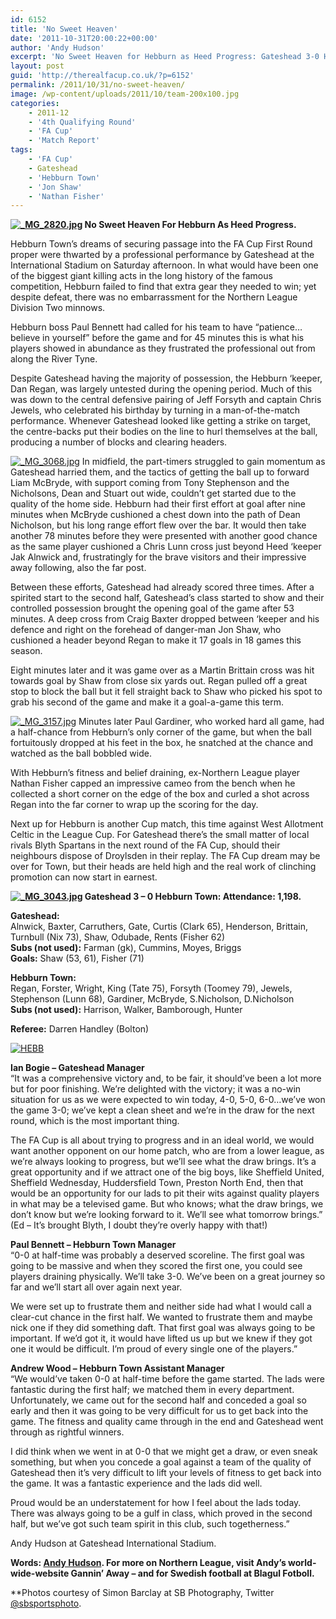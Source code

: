 ```yaml
---
id: 6152
title: 'No Sweet Heaven'
date: '2011-10-31T20:00:22+00:00'
author: 'Andy Hudson'
excerpt: 'No Sweet Heaven for Hebburn as Heed Progress: Gateshead 3-0 Hebburn Town. Andy Hudson reflects on some Northern League heads held high.'
layout: post
guid: 'http://therealfacup.co.uk/?p=6152'
permalink: /2011/10/31/no-sweet-heaven/
image: /wp-content/uploads/2011/10/team-200x100.jpg
categories:
    - 2011-12
    - '4th Qualifying Round'
    - 'FA Cup'
    - 'Match Report'
tags:
    - 'FA Cup'
    - Gateshead
    - 'Hebburn Town'
    - 'Jon Shaw'
    - 'Nathan Fisher'
---
```


**[![_MG_2820.jpg](http://lh4.ggpht.com/-8fMov4yT3_U/Tq8G4e7bc1I/AAAAAAAAA_M/R_5CLS3GvFw/h320/_MG_2820.jpg)](http://lh4.ggpht.com/-8fMov4yT3_U/Tq8G4e7bc1I/AAAAAAAAA_M/R_5CLS3GvFw/w800/_MG_2820.jpg) No Sweet Heaven For Hebburn As Heed Progress.**

Hebburn Town’s dreams of securing passage into the FA Cup First Round proper were thwarted by a professional performance by Gateshead at the International Stadium on Saturday afternoon. In what would have been one of the biggest giant killing acts in the long history of the famous competition, Hebburn failed to find that extra gear they needed to win; yet despite defeat, there was no embarrassment for the Northern League Division Two minnows.

Hebburn boss Paul Bennett had called for his team to have “patience…believe in yourself” before the game and for 45 minutes this is what his players showed in abundance as they frustrated the professional out from along the River Tyne.

Despite Gateshead having the majority of possession, the Hebburn ‘keeper, Dan Regan, was largely untested during the opening period. Much of this was down to the central defensive pairing of Jeff Forsyth and captain Chris Jewels, who celebrated his birthday by turning in a man-of-the-match performance. Whenever Gateshead looked like getting a strike on target, the centre-backs put their bodies on the line to hurl themselves at the ball, producing a number of blocks and clearing headers.

[![_MG_3068.jpg](http://lh4.ggpht.com/-nCRSHOC4HEI/Tq8G5qgy1AI/AAAAAAAAA_g/AJkQIrSWtPY/h320/_MG_3068.jpg)](http://lh4.ggpht.com/-nCRSHOC4HEI/Tq8G5qgy1AI/AAAAAAAAA_g/AJkQIrSWtPY/w800/_MG_3068.jpg) In midfield, the part-timers struggled to gain momentum as Gateshead harried them, and the tactics of getting the ball up to forward Liam McBryde, with support coming from Tony Stephenson and the Nicholsons, Dean and Stuart out wide, couldn’t get started due to the quality of the home side. Hebburn had their first effort at goal after nine minutes when McBryde cushioned a chest down into the path of Dean Nicholson, but his long range effort flew over the bar. It would then take another 78 minutes before they were presented with another good chance as the same player cushioned a Chris Lunn cross just beyond Heed ‘keeper Jak Alnwick and, frustratingly for the brave visitors and their impressive away following, also the far post.

Between these efforts, Gateshead had already scored three times. After a spirited start to the second half, Gateshead’s class started to show and their controlled possession brought the opening goal of the game after 53 minutes. A deep cross from Craig Baxter dropped between ‘keeper and his defence and right on the forehead of danger-man Jon Shaw, who cushioned a header beyond Regan to make it 17 goals in 18 games this season.

Eight minutes later and it was game over as a Martin Brittain cross was hit towards goal by Shaw from close six yards out. Regan pulled off a great stop to block the ball but it fell straight back to Shaw who picked his spot to grab his second of the game and make it a goal-a-game this term.

[![_MG_3157.jpg](http://lh5.ggpht.com/-z25RRtN_SHQ/Tq8G5jhncnI/AAAAAAAAA_Y/pAGWPguEjh8/h320/_MG_3157.jpg)](http://lh5.ggpht.com/-z25RRtN_SHQ/Tq8G5jhncnI/AAAAAAAAA_Y/pAGWPguEjh8/w800/_MG_3157.jpg) Minutes later Paul Gardiner, who worked hard all game, had a half-chance from Hebburn’s only corner of the game, but when the ball fortuitously dropped at his feet in the box, he snatched at the chance and watched as the ball bobbled wide.

With Hebburn’s fitness and belief draining, ex-Northern League player Nathan Fisher capped an impressive cameo from the bench when he collected a short corner on the edge of the box and curled a shot across Regan into the far corner to wrap up the scoring for the day.

Next up for Hebburn is another Cup match, this time against West Allotment Celtic in the League Cup. For Gateshead there’s the small matter of local rivals Blyth Spartans in the next round of the FA Cup, should their neighbours dispose of Droylsden in their replay. The FA Cup dream may be over for Town, but their heads are held high and the real work of clinching promotion can now start in earnest.

**[![_MG_3043.jpg](http://lh4.ggpht.com/-EBDLqZySYjs/Tq8G5lS-N7I/AAAAAAAAA_c/gd4xnkrH1gg/h320/_MG_3043.jpg)](http://lh4.ggpht.com/-EBDLqZySYjs/Tq8G5lS-N7I/AAAAAAAAA_c/gd4xnkrH1gg/w800/_MG_3043.jpg) Gateshead 3 – 0 Hebburn Town: Attendance: 1,198.**

**Gateshead:**  
Alnwick, Baxter, Carruthers, Gate, Curtis (Clark 65), Henderson, Brittain, Turnbull (Nix 73), Shaw, Odubade, Rents (Fisher 62)  
**Subs (not used):** Farman (gk), Cummins, Moyes, Briggs  
**Goals:** Shaw (53, 61), Fisher (71)

**Hebburn Town:**  
Regan, Forster, Wright, King (Tate 75), Forsyth (Toomey 79), Jewels, Stephenson (Lunn 68), Gardiner, McBryde, S.Nicholson, D.Nicholson  
**Subs (not used):** Harrison, Walker, Bamborough, Hunter

**Referee:** Darren Handley (Bolton)

[![](http://therealfacup.co.uk/wp-content/uploads/2011/11/HEBB.jpg "HEBB")](http://therealfacup.co.uk/2011/11/02/hebburn-week-curtain-down/hebb/)

**Ian Bogie – Gateshead Manager**  
“It was a comprehensive victory and, to be fair, it should’ve been a lot more but for poor finishing. We’re delighted with the victory; it was a no-win situation for us as we were expected to win today, 4-0, 5-0, 6-0…we’ve won the game 3-0; we’ve kept a clean sheet and we’re in the draw for the next round, which is the most important thing.

The FA Cup is all about trying to progress and in an ideal world, we would want another opponent on our home patch, who are from a lower league, as we’re always looking to progress, but we’ll see what the draw brings. It’s a great opportunity and if we attract one of the big boys, like Sheffield United, Sheffield Wednesday, Huddersfield Town, Preston North End, then that would be an opportunity for our lads to pit their wits against quality players in what may be a televised game. But who knows; what the draw brings, we don’t know but we’re looking forward to it. We’ll see what tomorrow brings.” (Ed – It’s brought Blyth, I doubt they’re overly happy with that!)

**Paul Bennett – Hebburn Town Manager**  
“0-0 at half-time was probably a deserved scoreline. The first goal was going to be massive and when they scored the first one, you could see players draining physically. We’ll take 3-0. We’ve been on a great journey so far and we’ll start all over again next year.

We were set up to frustrate them and neither side had what I would call a clear-cut chance in the first half. We wanted to frustrate them and maybe nick one if they did something daft. That first goal was always going to be important. If we’d got it, it would have lifted us up but we knew if they got one it would be difficult. I’m proud of every single one of the players.”

**Andrew Wood – Hebburn Town Assistant Manager**  
“We would’ve taken 0-0 at half-time before the game started. The lads were fantastic during the first half; we matched them in every department. Unfortunately, we came out for the second half and conceded a goal so early and then it was going to be very difficult for us to get back into the game. The fitness and quality came through in the end and Gateshead went through as rightful winners.

I did think when we went in at 0-0 that we might get a draw, or even sneak something, but when you concede a goal against a team of the quality of Gateshead then it’s very difficult to lift your levels of fitness to get back into the game. It was a fantastic experience and the lads did well.

Proud would be an understatement for how I feel about the lads today. There was always going to be a gulf in class, which proved in the second half, but we’ve got such team spirit in this club, such togetherness.”

Andy Hudson at Gateshead International Stadium.

**Words: [Andy Hudson](http://twitter.com/#%21/HuddoHudson). For more on Northern League, visit Andy’s world-wide-website Gannin’ Away – and for Swedish football at Blagul Fotboll.**

**Photos courtesy of Simon Barclay at SB Photography, Twitter [@sbsportsphoto](http://twitter.com/#%21/sbsportsphoto).